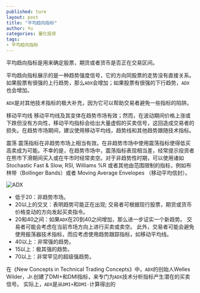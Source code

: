 ```yaml
---
published: ture
layout: post
title: "平均趋向指标"
author: Yu
categories: 量化投资
tags:
- 平均趋向指标
---
```


平均趋向指标是用来确定股票，期货或者货币是否正在交易区间。

<!--![`ADX`](http://i.imgur.com/88EnUH5.gif)-->

平均趋向指标展示的是一种趋势强度信号，它的方向同股票的走势没有直接关系。如果股票有很强的上行趋势，那么`ADX`会增加；如果股票有很强的下行趋势，`ADX`也会增加。

`ADX`是对其他技术指标的极大补充，因为它可以帮助交易者避免一些指标的陷阱。

移动平均线
移动平均线及其变体在趋势市场有效；然而，在波动期间价格上涨或下跌但没有方向性，移动平均指标会给出大量虚假的买卖信号，这回造成交易者的损失。在趋势市场期间，建议使用移动平均线，趋势线和其他趋势跟随技术指标。

震荡
震荡指标在非趋势市场上相当有效。在非趋势市场中使用震荡指标使得低买高卖成为可能。不幸的是，在趋势市场中，震荡指标表现相当差，经常提示投资者在熊市下滑期间买入或在牛市时经常卖空。对于非趋势性时期，可以使用诸如Stochastic Fast & Slow, RSI, Williams %R 或者其他由范围限制的指标，例如布林带（Bollinger Bands）或者 Moving Average Envelopes （移动平均信封）。

![ADX](http://i.imgur.com/aVmFhPA.gif)


- 低于20：非趋势市场。
- 20以上的交叉：表明趋势可能正在出现; 交易者可根据现行股票，期货或货币价格变动的方向发起买卖指令。
- 20和40之间：如果`ADX`在20到40之间增加，那么进一步证实一个新趋势。 交易者可能会考虑在当前市场方向上进行买卖或卖空。 此外，交易者可能会避免使用振荡器技术指标，而应考虑使用趋势跟踪指标，如移动平均线。
- 40以上：非常强的趋势。
- 15以上：极其强的趋势。
- 70以上：非常罕见的超级强趋势。


在《New Concepts in Technical Trading Concepts》中，`ADX`的创始人Welles Wilder，Jr.创建了DMI+和DMI指标，来专门为`ADX`技术分析指标产生潜在的买卖信号。 实际上，`ADX`是从`DMI+`和`DMI-`计算得出的
